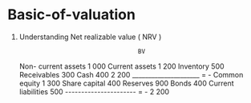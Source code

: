 # Basic-of-valuation

1. Understanding Net realizable value ( NRV )

                                        BV
      Non- current assets             1 000
      Current assets                  1 200
      Inventory               500
      Receivables             300
      Cash                    400
                                    2 200
                        _____________________ = -
    Common equity                    1 300
    Share capital       400
    Reserves            900
    Bonds                           400
    Current liabilities             500
                        ---------------------- = - 
                                    2 200
